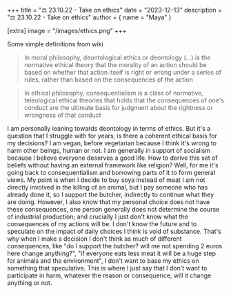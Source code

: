 +++
title = "⚖️ 23.10.22 - Take on ethics"
date = "2023-12-13"
description = "⚖️ 23.10.22 - Take on ethics"
author = { name = "Maya" }

[extra]
image = "/images/ethics.png"
+++

Some simple definitions from wiki

>In moral philosophy, deontological ethics or deontology (...) is the normative ethical theory that the morality of an action should be based on whether that action itself is right or wrong under a series of rules, rather than based on the consequences of the action

>In ethical philosophy, consequentialism is a class of normative, teleological ethical theories that holds that the consequences of one's conduct are the ultimate basis for judgment about the rightness or wrongness of that conduct

I am personally leaning towards deontology in terms of ethics. But it's a question that I struggle with for years, is there a coherent ethical basis for my decisions? I am vegan, before vegetarian because I think it's wrong to harm other beings, human or not. I am generally in support of socialism because I believe everyone deserves a good life. How to derive this set of beliefs without having an external framework like religion? Well, for me it's going back to consequentialism and borrowing parts of it to form general views. My point is when I decide to buy soya instead of meat I am not directly involved in the killing of an animal, but I pay someone who has already done it, so I support the butcher, indirectly to continue what they are doing. However, I also know that my personal choice does not have these consequences, one person generally does not determine the course of industrial production; and crucially I just don't know what the consequences of my actions will be. I don't know the future and to speculate on the impact of daily choices I think is void of substance. That's why when I make a decision I don't think as much of different consequences, like "do I support the butcher? will me not spending 2 euros here change anything?", "if everyone eats less meat it will be a huge step for animals and the environment", I don't want to base my ethics on something that speculative. This is where I just say that I don't want to participate in harm, whatever the reason or consequence, will it change anything or not.